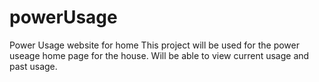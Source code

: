# powerUsage
Power Usage website for home
This project will be used for the power useage home page for the house. 
Will be able to view current usage and past usage.
